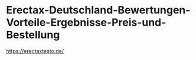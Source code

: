 # Erectax-Deutschland-Bewertungen-Vorteile-Ergebnisse-Preis-und-Bestellung
https://erectaxtesto.de/
